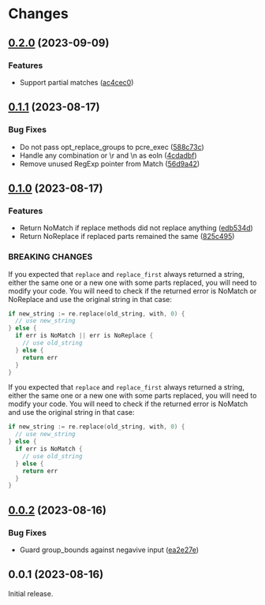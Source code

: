 # Changes

## [0.2.0](https://github.com/prantlf/v-pcre/compare/v0.1.1...v0.2.0) (2023-09-09)

### Features

* Support partial matches ([ac4cec0](https://github.com/prantlf/v-pcre/commit/ac4cec0cd8827b0a7549f8644dfc2923437d0149))

## [0.1.1](https://github.com/prantlf/v-pcre/compare/v0.1.0...v0.1.1) (2023-08-17)

### Bug Fixes

* Do not pass opt_replace_groups to pcre_exec ([588c73c](https://github.com/prantlf/v-pcre/commit/588c73ca6dfb310d037bdeb7d897e2097bd40ecd))
* Handle any combination or \r and \n as eoln ([4cdadbf](https://github.com/prantlf/v-pcre/commit/4cdadbfe8c029c9147411c4b2e5595a0f298d3df))
* Remove unused RegExp pointer from Match ([56d9a42](https://github.com/prantlf/v-pcre/commit/56d9a422c59ef12ec9da9de1f3098c93a1edbd07))

## [0.1.0](https://github.com/prantlf/v-pcre/compare/v0.0.2...v0.1.0) (2023-08-17)

### Features

* Return NoMatch if replace methods did not replace anything ([edb534d](https://github.com/prantlf/v-pcre/commit/edb534d57202f108a4b95dc35d7510c28c35f2d8))
* Return NoReplace if replaced parts remained the same ([825c495](https://github.com/prantlf/v-pcre/commit/825c4956153bfd000e5a7edf7a1cc61b694daff2))

### BREAKING CHANGES

If you expected that `replace` and `replace_first`
always returned a string, either the same one or a new one
with some parts replaced, you will need to modify your code. You
will need to check if the returned error is NoMatch or NoReplace
and use the original string in that case:
```go
if new_string := re.replace(old_string, with, 0) {
  // use new_string
} else {
  if err is NoMatch || err is NoReplace {
    // use old_string
  } else {
    return err
  }
}
```

If you expected that `replace` and `replace_first`
always returned a string, either the same one or a new one with some
parts replaced, you will need to modify your code. You will need to
check if the returned error is NoMatch and use the original string in
that case:
```go
if new_string := re.replace(old_string, with, 0) {
  // use new_string
} else {
  if err is NoMatch {
    // use old_string
  } else {
    return err
  }
}
```

## [0.0.2](https://github.com/prantlf/v-pcre/compare/v0.0.1...v0.0.2) (2023-08-16)

### Bug Fixes

* Guard group_bounds against negavive input ([ea2e27e](https://github.com/prantlf/v-pcre/commit/ea2e27efa634cfd329cebc805acb63b0cf3d13a5))

## 0.0.1 (2023-08-16)

Initial release.
